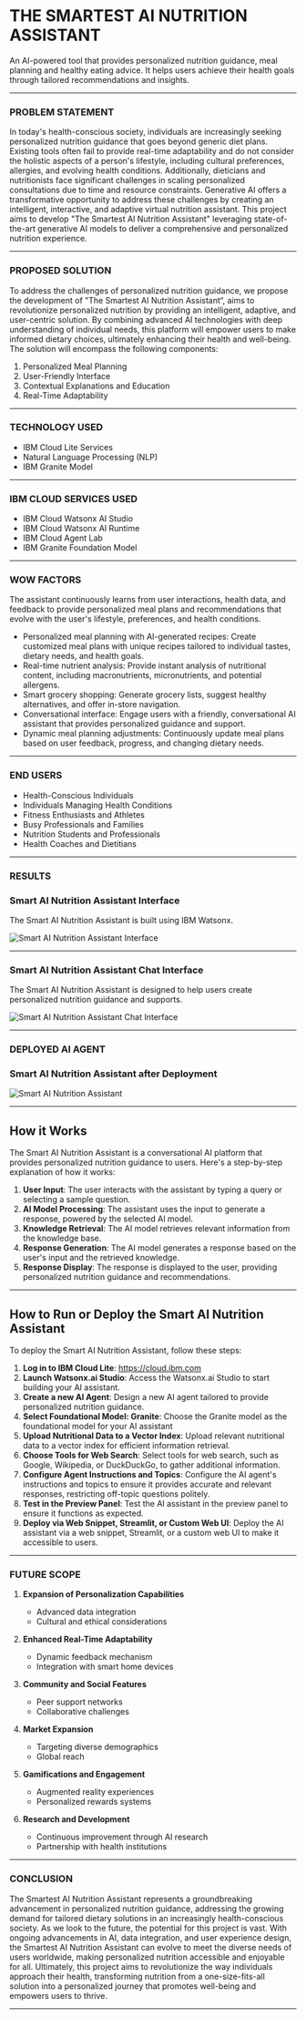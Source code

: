 # THE SMARTEST AI NUTRITION ASSISTANT

An AI-powered tool that provides personalized nutrition guidance, meal planning and healthy eating advice. It helps users achieve their health goals through tailored recommendations and insights.

---

### PROBLEM STATEMENT
In today's health-conscious society, individuals are increasingly seeking personalized nutrition guidance that goes beyond generic diet plans. Existing tools often fail to provide real-time adaptability and do not consider the holistic aspects of a person's lifestyle, including cultural preferences, allergies, and evolving health conditions. Additionally, dieticians and nutritionists face significant challenges in scaling personalized consultations due to time and resource constraints. Generative AI offers a transformative opportunity to address these challenges by creating an intelligent, interactive, and adaptive virtual nutrition assistant. This project aims to develop "The Smartest AI Nutrition Assistant" leveraging state-of-the-art generative AI models to deliver a comprehensive and personalized nutrition experience.

---

### PROPOSED SOLUTION
To address the challenges of personalized nutrition guidance, we propose the development of "The Smartest AI Nutrition Assistant“, aims to revolutionize personalized nutrition by providing an intelligent, adaptive, and user-centric solution. By combining advanced AI technologies with deep understanding of individual needs, this platform will empower users to make informed dietary choices, ultimately enhancing their health and well-being. The solution will encompass the following components:

1. Personalized Meal Planning
2. User-Friendly Interface
3. Contextual Explanations and Education
4. Real-Time Adaptability

---

### TECHNOLOGY USED
* IBM Cloud Lite Services
* Natural Language Processing (NLP)
* IBM Granite Model

---

### IBM CLOUD SERVICES USED
* IBM Cloud Watsonx AI Studio
* IBM Cloud Watsonx AI Runtime
* IBM Cloud Agent Lab
* IBM Granite Foundation Model

---

### WOW FACTORS
The assistant continuously learns from user interactions, health data, and feedback to provide personalized meal plans and recommendations that evolve with the user's lifestyle, preferences, and health conditions.
* Personalized meal planning with AI-generated recipes: Create customized meal plans with unique recipes tailored to individual tastes, dietary needs, and health goals.
* Real-time nutrient analysis: Provide instant analysis of nutritional content, including macronutrients, micronutrients, and potential allergens.
* Smart grocery shopping: Generate grocery lists, suggest healthy alternatives, and offer in-store navigation.
* Conversational interface: Engage users with a friendly, conversational AI assistant that provides personalized guidance and support.
* Dynamic meal planning adjustments: Continuously update meal plans based on user feedback, progress, and changing dietary needs.

---

### END USERS
* Health-Conscious Individuals
* Individuals Managing Health Conditions
* Fitness Enthusiasts and Athletes
* Busy Professionals and Families
* Nutrition Students and Professionals
* Health Coaches and Dietitians

---

### RESULTS

### Smart AI Nutrition Assistant Interface
The Smart AI Nutrition Assistant is built using IBM Watsonx.

![Smart AI Nutrition Assistant Interface](https://github.com/user-attachments/assets/230bdfd7-0109-41e9-a9d9-f6ba1035daa6)

---

### Smart AI Nutrition Assistant Chat Interface
The Smart AI Nutrition Assistant is designed to help users create personalized nutrition guidance and supports.

![Smart AI Nutrition Assistant Chat Interface](https://github.com/user-attachments/assets/8f40be0e-f208-467a-b518-6048e63b1336)

---

### DEPLOYED AI AGENT
### Smart AI Nutrition Assistant after Deployment 

![Smart AI Nutrition Assistant](https://github.com/user-attachments/assets/94dad4f0-abe6-4e3c-86af-a6ee20d8d725)

---

## How it Works
The Smart AI Nutrition Assistant is a conversational AI platform that provides personalized nutrition guidance to users. Here's a step-by-step explanation of how it works:

1. **User Input**: The user interacts with the assistant by typing a query or selecting a sample question.
2. **AI Model Processing**: The assistant uses the input to generate a response, powered by the selected AI model.
3. **Knowledge Retrieval**: The AI model retrieves relevant information from the knowledge base.
4. **Response Generation**: The AI model generates a response based on the user's input and the retrieved knowledge.
5. **Response Display**: The response is displayed to the user, providing personalized nutrition guidance and recommendations.

---

## How to Run or Deploy the Smart AI Nutrition Assistant
To deploy the Smart AI Nutrition Assistant, follow these steps:

1. **Log in to IBM Cloud Lite**: https://cloud.ibm.com
2. **Launch Watsonx.ai Studio**: Access the Watsonx.ai Studio to start building your AI assistant.
3. **Create a new AI Agent**: Design a new AI agent tailored to provide personalized nutrition guidance.
4. **Select Foundational Model: Granite**: Choose the Granite model as the foundational model for your AI assistant
5. **Upload Nutritional Data to a Vector Index**: Upload relevant nutritional data to a vector index for efficient information retrieval.
6. **Choose Tools for Web Search**: Select tools for web search, such as Google, Wikipedia, or DuckDuckGo, to gather additional information.
7. **Configure Agent Instructions and Topics**: Configure the AI agent's instructions and topics to ensure it provides accurate and relevant responses, restricting off-topic questions politely.
8. **Test in the Preview Panel**: Test the AI assistant in the preview panel to ensure it functions as expected.
9. **Deploy via Web Snippet, Streamlit, or Custom Web UI**: Deploy the AI assistant via a web snippet, Streamlit, or a custom web UI to make it accessible to users.
    
---

### FUTURE SCOPE 
1. **Expansion of Personalization Capabilities**
   * Advanced data integration
   * Cultural and ethical considerations

2. **Enhanced Real-Time Adaptability**
   * Dynamic feedback mechanism
   * Integration with smart home devices

3. **Community and Social Features**
   * Peer support networks
   * Collaborative challenges

4. **Market Expansion**
   * Targeting diverse demographics
   * Global reach

5. **Gamifications and Engagement**
   * Augmented reality experiences
   * Personalized rewards systems

6. **Research and Development**
   * Continuous improvement through AI research
   * Partnership with health institutions
   
---

### CONCLUSION 
The Smartest AI Nutrition Assistant represents a groundbreaking advancement in personalized nutrition guidance, addressing the growing demand for tailored dietary solutions in an increasingly health-conscious society. As we look to the future, the potential for this project is vast. With ongoing advancements in AI, data integration, and user experience design, the Smartest AI Nutrition Assistant can evolve to meet the diverse needs of users worldwide, making personalized nutrition accessible and enjoyable for all. Ultimately, this project aims to revolutionize the way individuals approach their health, transforming nutrition from a one-size-fits-all solution into a personalized journey that promotes well-being and empowers users to thrive.

---
